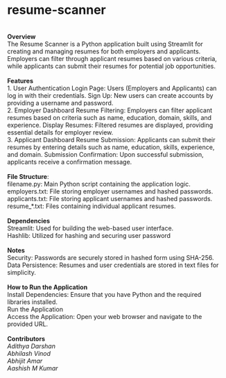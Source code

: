 # resume-scanner
<br>
<b>Overview</b>
<br>
The Resume Scanner is a Python application built using Streamlit for creating and managing resumes for both employers and applicants. Employers can filter through applicant resumes based on various criteria, while applicants can submit their resumes for potential job opportunities.
<br>
<br>
<b>Features</b>
<br>
1. User Authentication
Login Page: Users (Employers and Applicants) can log in with their credentials.
Sign Up: New users can create accounts by providing a username and password.
<br>
2. Employer Dashboard
Resume Filtering: Employers can filter applicant resumes based on criteria such as name, education, domain, skills, and experience.
Display Resumes: Filtered resumes are displayed, providing essential details for employer review.
<br>
3. Applicant Dashboard
Resume Submission: Applicants can submit their resumes by entering details such as name, education, skills, experience, and domain.
Submission Confirmation: Upon successful submission, applicants receive a confirmation message.
<br>
<br>
<b>File Structure</b>:
<br>
filename.py: Main Python script containing the application logic.
<br>
employers.txt: File storing employer usernames and hashed passwords.
<br>
applicants.txt: File storing applicant usernames and hashed passwords.
<br>
resume_*.txt: Files containing individual applicant resumes.
<br>
<br>
<b>Dependencies</b>
<br>
Streamlit: Used for building the web-based user interface.
<br>
Hashlib: Utilized for hashing and securing user password
<br>
<br>
<b>Notes</b>
<br>
Security: Passwords are securely stored in hashed form using SHA-256.
<br>
Data Persistence: Resumes and user credentials are stored in text files for simplicity.
<br>
<br>
<b>How to Run the Application</b>
<br>
Install Dependencies: Ensure that you have Python and the required libraries installed.
<br>
Run the Application
<br>
Access the Application: Open your web browser and navigate to the provided URL.
<br>
<br>
<b>Contributors</b>
<br>
<i>Adithya Darshan</i>
<br>
<i>Abhilash Vinod</i>
<br>
<i>Abhijit Amar</i>
<br>
<i>Aashish M Kumar</i>
